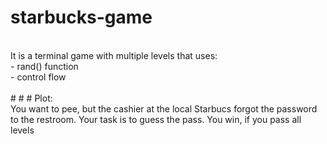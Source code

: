 # starbucks-game
<br/>
It is a terminal game with multiple levels that uses:<br/>
- rand() function<br/>
- control flow<br/>

<br/>
# # # Plot:<br/>
You want to pee, but the cashier at the local Starbucs forgot the password to the restroom. Your task is to guess the pass. You win, if you pass all levels
